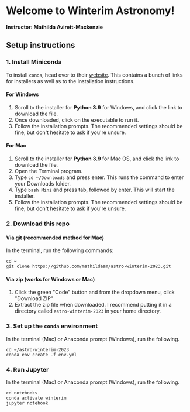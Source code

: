 # Welcome to Winterim Astronomy!
**Instructor: Mathilda Avirett-Mackenzie**

## Setup instructions
### 1. Install Miniconda
To install `conda`, head over to their [website](https://docs.conda.io/en/latest/miniconda.html). This contains a bunch of links for installers as well as to the installation instructions.

#### For Windows
1. Scroll to the installer for **Python 3.9** for Windows, and click the link to download the file.
2. Once downloaded, click on the executable to run it.
3. Follow the installation prompts. The recommended settings should be fine, but don't hesitate to ask if you're unsure.

#### For Mac
1. Scroll to the installer for **Python 3.9** for Mac OS, and click the link to download the file.
2. Open the Terminal program.
3. Type `cd ~/Downloads`
and press enter. This runs the command to enter your Downloads folder.  
4. Type `bash Mini` and press tab, followed by enter. This will start the installer.  
5. Follow the installation prompts. The recommended settings should be fine, but don't hesitate to ask if you're unsure.

### 2. Download this repo

#### Via git (recommended method for Mac)
In the terminal, run the following commands:
```
cd ~
git clone https://github.com/mathildaam/astro-winterim-2023.git
```

#### Via zip (works for Windows or Mac)
1. Click the green "Code" button and from the dropdown menu, click "Download ZIP"
2. Extract the zip file when downloaded. I recommend putting it in a directory called `astro-winterim-2023` in your home directory.

### 3. Set up the `conda` environment
In the terminal (Mac) or Anaconda prompt (Windows), run the following.
```
cd ~/astro-winterim-2023
conda env create -f env.yml
```

### 4. Run Jupyter
In the terminal (Mac) or Anaconda prompt (Windows), run the following.
```
cd notebooks
conda activate winterim
jupyter notebook
```